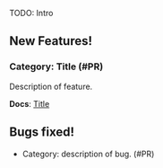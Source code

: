 TODO: Intro

## New Features!

### Category: Title (#PR)

Description of feature.

**Docs**: [Title](http://k6.readme.io/docs/TODO)

## Bugs fixed!

* Category: description of bug. (#PR)